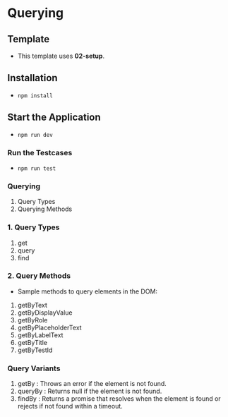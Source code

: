 # Querying

## Template
- This template uses **02-setup**.
 
## Installation
- `npm install`

## Start the Application
- `npm run dev`

### Run the Testcases
- `npm run test`

### Querying

1. Query Types
2. Querying Methods

### 1. Query Types

1. get
2. query
3. find

### 2. Query Methods

- Sample methods to query elements in the DOM:

1. getByText
2. getByDisplayValue
3. getByRole
4. getByPlaceholderText
5. getByLabelText
6. getByTitle
7. getByTestId

### Query Variants
1. getBy : Throws an error if the element is not found.
2. queryBy : Returns null if the element is not found.
3. findBy : Returns a promise that resolves when the element is found or rejects if not found within a timeout.